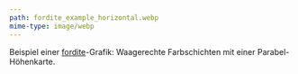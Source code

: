 ```yaml
---
path: fordite_example_horizontal.webp
mime-type: image/webp
---
```


Beispiel einer [fordite](/blogposts/fordite)-Grafik: Waagerechte Farbschichten mit einer Parabel-Höhenkarte.
